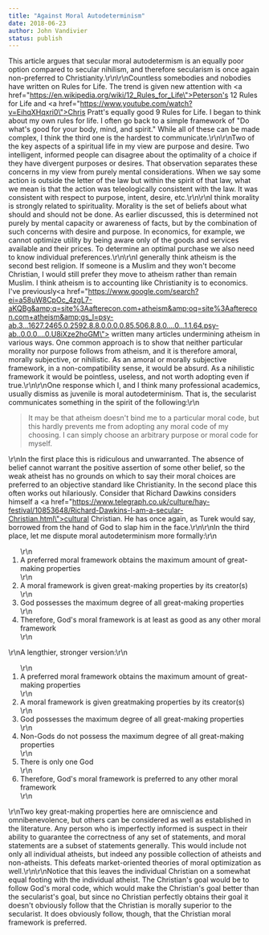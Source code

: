 ```yaml
---
title: "Against Moral Autodeterminism"
date: 2018-06-23
author: John Vandivier
status: publish
---
```


This article argues that secular moral autodetermism is an equally poor option compared to secular nihilism, and therefore secularism is once again non-preferred to Christianity.\r\n\r\nCountless somebodies and nobodies have written on Rules for Life. The trend is given new attention with <a href=\"https://en.wikipedia.org/wiki/12_Rules_for_Life\">Peterson's 12 Rules for Life</a> and <a href=\"https://www.youtube.com/watch?v=EihqXHqxri0\">Chris Pratt's equally good 9 Rules for Life</a>. I began to think about my own rules for life. I often go back to a simple framework of \"Do what's good for your body, mind, and spirit.\" While all of these can be made complex, I think the third one is the hardest to communicate.\r\n\r\nTwo of the key aspects of a spiritual life in my view are purpose and desire. Two intelligent, informed people can disagree about the optimality of a choice if they have divergent purposes or desires. That observation separates these concerns in my view from purely mental considerations. When we say some action is outside the letter of the law but within the spirit of that law, what we mean is that the action was teleologically consistent with the law. It was consistent with respect to purpose, intent, desire, etc.\r\n\r\nI think morality is strongly related to spirituality. Morality is the set of beliefs about what should and should not be done. As earlier discussed, this is determined not purely by mental capacity or awareness of facts, but by the combination of such concerns with desire and purpose. In economics, for example, we cannot optimize utility by being aware only of the goods and services available and their prices. To determine an optimal purchase we also need to know individual preferences.\r\n\r\nI generally think atheism is the second best religion. If someone is a Muslim and they won't become Christian, I would still prefer they move to atheism rather than remain Muslim. I think atheism is to accounting like Christianity is to economics. I've previously<a href=\"https://www.google.com/search?ei=a58uW8CpOc_4zgL7-aKQBg&amp;q=site%3Aafterecon.com+atheism&amp;oq=site%3Aafterecon.com+atheism&amp;gs_l=psy-ab.3...1627.2465.0.2592.8.8.0.0.0.0.85.506.8.8.0....0...1.1.64.psy-ab..0.0.0....0.U8iXze2hoGM\"> written many articles</a> undermining atheism in various ways. One common approach is to show that neither particular morality nor purpose follows from atheism, and it is therefore amoral, morally subjective, or nihilistic. As an amoral or morally subjective framework, in a non-compatibility sense, it would be absurd. As a nihilistic framework it would be pointless, useless, and not worth adopting even if true.\r\n\r\nOne response which I, and I think many professional academics, usually dismiss as juvenile is moral autodeterminism. That is, the secularist communicates something in the spirit of the following:\r\n<blockquote>It may be that atheism doesn't bind me to a particular moral code, but this hardly prevents me from adopting any moral code of my choosing. I can simply choose an arbitrary purpose or moral code for myself.</blockquote>\r\nIn the first place this is ridiculous and unwarranted. The absence of belief cannot warrant the positive assertion of some other belief, so the weak atheist has no grounds on which to say their moral choices are preferred to an objective standard like Christianity. In the second place this often works out hilariously. Consider that Richard Dawkins considers himself a <a href=\"https://www.telegraph.co.uk/culture/hay-festival/10853648/Richard-Dawkins-I-am-a-secular-Christian.html\">cultural Christian</a>. He has once again, as Turek would say, borrowed from the hand of God to slap him in the face.\r\n\r\nIn the third place, let me dispute moral autodeterminism more formally:\r\n<ol>\r\n 	<li>A preferred moral framework obtains the maximum amount of great-making properties</li>\r\n 	<li>A moral framework is given great-making properties by its creator(s)</li>\r\n 	<li>God possesses the maximum degree of all great-making properties</li>\r\n 	<li>Therefore, God's moral framework is at least as good as any other moral framework</li>\r\n</ol>\r\nA lengthier, stronger version:\r\n<ol>\r\n 	<li>A preferred moral framework obtains the maximum amount of great-making properties</li>\r\n 	<li>A moral framework is given greatmaking properties by its creator(s)</li>\r\n 	<li>God possesses the maximum degree of all great-making properties</li>\r\n 	<li>Non-Gods do not possess the maximum degree of all great-making properties</li>\r\n 	<li>There is only one God</li>\r\n 	<li>Therefore, God's moral framework is preferred to any other moral framework</li>\r\n</ol>\r\nTwo key great-making properties here are omniscience and omnibenevolence, but others can be considered as well as established in the literature. Any person who is imperfectly informed is suspect in their ability to guarantee the correctness of any set of statements, and moral statements are a subset of statements generally. This would include not only all individual atheists, but indeed any possible collection of atheists and non-atheists. This defeats market-oriented theories of moral optimization as well.\r\n\r\nNotice that this leaves the individual Christian on a somewhat equal footing with the individual atheist. The Christian's goal would be to follow God's moral code, which would make the Christian's goal better than the secularist's goal, but since no Christian perfectly obtains their goal it doesn't obviously follow that the Christian is morally superior to the secularist. It does obviously follow, though, that the Christian moral framework is preferred.